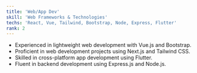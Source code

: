 ```yaml
---
title: 'Web/App Dev'
skill: 'Web Frameworks & Technologies'
techs: 'React, Vue, Tailwind, Bootstrap, Node, Express, Flutter'
rank: 2
---
```

- Experienced in lightweight web development with Vue.js and Bootstrap.
- Proficient in web development projects using Next.js and Tailwind CSS.
- Skilled in cross-platform app development using Flutter.
- Fluent in backend development using Express.js and Node.js.